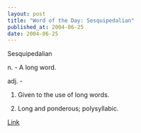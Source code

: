 ```yaml
---
layout: post
title: "Word of the Day: Sesquipedalian"
published_at: 2004-06-25
date: 2004-06-25
---
```


Sesquipedalian  

n. -  A long word.  

adj. -  

   1. Given to the use of long words.  

   2. Long and ponderous; polysyllabic.  

[Link]()  

[ ](http://secure.milfboobies.com/track/MzU5OjIxOjE/)[ ](http://secure.milfthonghunters.com/track/MzU5OjIxOjM/)[ ](http://secure.phatasshousewives.com/track/MzU5OjIxOjQ/)[ ](http://tour1.adultdoorway.com/track/NDM1MzoxNToxMg/)[ ](http://tour1.ebonycumdumps.com/track/NDM1MzoxNToxOQ/)[ ](http://tour1.facialabuse.com/track/NDM1MzoxNTox/)[ ](http://tour1.ghettogaggers.com/track/NDM1MzoxNToxMQ/)[ ](http://tour1.latinaabuse.com/track/NDM1MzoxNToyMg/)[ ](http://tour1.spermsuckers.com/track/NDM1MzoxNToxOA/)[ ](http://joins.assifications.com/track/OTIzOjEwOjM/)[ ](http://joins.asslickingclub.com/track/OTIzOjEwOjk/)[ ](http://joins.blackbootybonanza.com/track/OTIzOjEwOjEz/)[ ](http://joins.blackjuicycreampies.com/track/OTIzOjEwOjEy/)[ ](http://joins.dpviolations.com/track/OTIzOjEwOjE/)[ ](http://joins.gagaholics.com/track/OTIzOjEwOjY/)[ ](http://joins.mommylovesmonstercocks.com/track/OTIzOjEwOjU/)[ ](http://joins.sistasinthehood.com/track/OTIzOjEwOjg/)[ ](http://joins.squirtmycum.com/track/OTIzOjEwOjc/)[ ](http://joins.teenageviolations.com/track/OTIzOjEwOjQ/)[ ](http://joins.teentuggers.com/track/OTIzOjEwOjEx/)[ ](http://tour1.alexa18.com/track/MTEzOTozOjc/)[ ](http://tour1.dirtylatinsluts.com/track/MTEzOTozOjEx/)[ ](http://tour1.extremepornpass.com/track/MTEzOTozOjE2/)